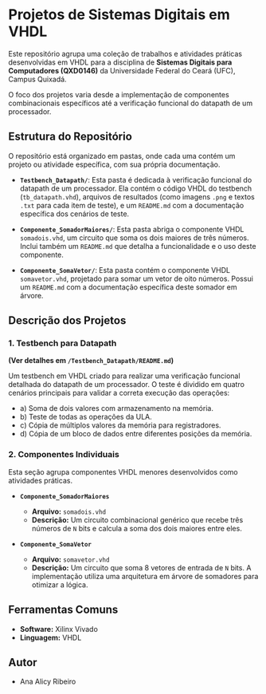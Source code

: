 # Projetos de Sistemas Digitais em VHDL

Este repositório agrupa uma coleção de trabalhos e atividades práticas desenvolvidas em VHDL para a disciplina de **Sistemas Digitais para Computadores (QXD0146)** da Universidade Federal do Ceará (UFC), Campus Quixadá.

O foco dos projetos varia desde a implementação de componentes combinacionais específicos até a verificação funcional do datapath de um processador.

## Estrutura do Repositório

O repositório está organizado em pastas, onde cada uma contém um projeto ou atividade específica, com sua própria documentação.

* **`Testbench_Datapath/`**: Esta pasta é dedicada à verificação funcional do datapath de um processador. Ela contém o código VHDL do testbench (`tb_datapath.vhd`), arquivos de resultados (como imagens `.png` e textos `.txt` para cada item de teste), e um `README.md` com a documentação específica dos cenários de teste.

* **`Componente_SomadorMaiores/`**: Esta pasta abriga o componente VHDL `somadois.vhd`, um circuito que soma os dois maiores de três números. Inclui também um `README.md` que detalha a funcionalidade e o uso deste componente.

* **`Componente_SomaVetor/`**: Esta pasta contém o componente VHDL `somavetor.vhd`, projetado para somar um vetor de oito números. Possui um `README.md` com a documentação específica deste somador em árvore.

## Descrição dos Projetos

### 1. Testbench para Datapath
**(Ver detalhes em `/Testbench_Datapath/README.md`)**

Um testbench em VHDL criado para realizar uma verificação funcional detalhada do datapath de um processador. O teste é dividido em quatro cenários principais para validar a correta execução das operações:
* a) Soma de dois valores com armazenamento na memória.
* b) Teste de todas as operações da ULA.
* c) Cópia de múltiplos valores da memória para registradores.
* d) Cópia de um bloco de dados entre diferentes posições da memória.

### 2. Componentes Individuais

Esta seção agrupa componentes VHDL menores desenvolvidos como atividades práticas.

* **`Componente_SomadorMaiores`**
    * **Arquivo:** `somadois.vhd`
    * **Descrição:** Um circuito combinacional genérico que recebe três números de `N` bits e calcula a soma dos dois maiores entre eles.

* **`Componente_SomaVetor`**
    * **Arquivo:** `somavetor.vhd`
    * **Descrição:** Um circuito que soma 8 vetores de entrada de `N` bits. A implementação utiliza uma arquitetura em árvore de somadores para otimizar a lógica.

## Ferramentas Comuns

* **Software:** Xilinx Vivado
* **Linguagem:** VHDL

## Autor

* Ana Alicy Ribeiro
```
